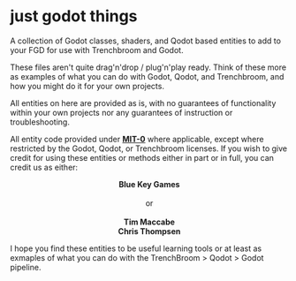 # just godot things

A collection of Godot classes, shaders, and Qodot based entities to add to your FGD for use with Trenchbroom and Godot.

These files aren't quite drag'n'drop / plug'n'play ready. Think of these more as examples of what you can do with Godot, Qodot, and Trenchbroom, and how you might do it for your own projects.

All entities on here are provided as is, with no guarantees of functionality within your own projects nor any guarantees of instruction or troubleshooting.

All entity code provided under [**MIT-0**](LICENSE.md) where applicable, except where restricted by the Godot, Qodot, or Trenchbroom licenses. If you wish to give credit for using these entities or methods either in part or in full, you can credit us as either:

<p align=center><b>Blue Key Games</b><br><br>
or<br><br>
<b>Tim Maccabe</br>Chris Thompsen</b></p>

I hope you find these entities to be useful learning tools or at least as exmaples of what you can do with the TrenchBroom > Qodot > Godot pipeline.
